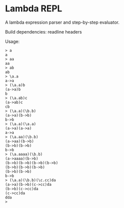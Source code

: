 # Lambda REPL

A lambda expression parser and step-by-step evaluator.

Build dependencies: readline headers

Usage:

```
> a
a
> aa
aa
> ab
ab
> \a.a
a->a
> (\a.a)b
(a->a)b
b
> (\a.ab)c
(a->ab)c
cb
> (\a.a)(\b.b)
(a->a)(b->b)
b->b
> (\a.a)(\a.a)
(a->a)(a->a)
a->a
> (\a.aa)(\b.b)
(a->aa)(b->b)
(b->b)(b->b)
b->b
> (\a.aaaa)(\b.b)
(a->aaaa)(b->b)
(b->b)(b->b)(b->b)(b->b)
(b->b)(b->b)(b->b)
(b->b)(b->b)
b->b
> (\a.a)(\b.b)(\c.cc)da
(a->a)(b->b)(c->cc)da
(b->b)(c->cc)da
(c->cc)da
dda
> 
```
